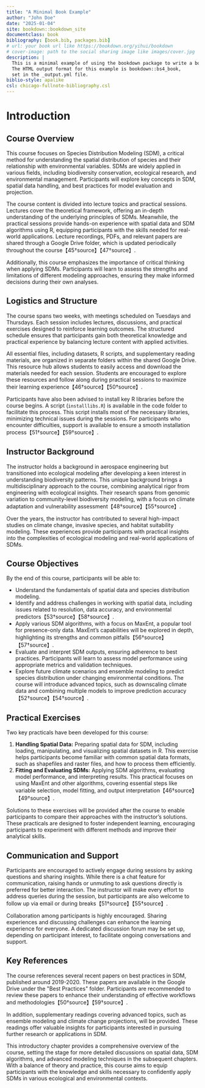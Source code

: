 ```yaml
--- 
title: "A Minimal Book Example"
author: "John Doe"
date: "2025-01-04"
site: bookdown::bookdown_site
documentclass: book
bibliography: [book.bib, packages.bib]
# url: your book url like https://bookdown.org/yihui/bookdown
# cover-image: path to the social sharing image like images/cover.jpg
description: |
  This is a minimal example of using the bookdown package to write a book.
  The HTML output format for this example is bookdown::bs4_book,
  set in the _output.yml file.
biblio-style: apalike
csl: chicago-fullnote-bibliography.csl
---
```

# Introduction

## Course Overview

This course focuses on Species Distribution Modeling (SDM), a critical method for understanding the spatial distribution of species and their relationship with environmental variables. SDMs are widely applied in various fields, including biodiversity conservation, ecological research, and environmental management. Participants will explore key concepts in SDM, spatial data handling, and best practices for model evaluation and projection.

The course content is divided into lecture topics and practical sessions. Lectures cover the theoretical framework, offering an in-depth understanding of the underlying principles of SDMs. Meanwhile, the practical sessions provide hands-on experience with spatial data and SDM algorithms using R, equipping participants with the skills needed for real-world applications. Lecture recordings, PDFs, and relevant papers are shared through a Google Drive folder, which is updated periodically throughout the course【45†source】【47†source】.

Additionally, this course emphasizes the importance of critical thinking when applying SDMs. Participants will learn to assess the strengths and limitations of different modeling approaches, ensuring they make informed decisions during their own analyses.

## Logistics and Structure

The course spans two weeks, with meetings scheduled on Tuesdays and Thursdays. Each session includes lectures, discussions, and practical exercises designed to reinforce learning outcomes. The structured schedule ensures that participants gain both theoretical knowledge and practical experience by balancing lecture content with applied activities.

All essential files, including datasets, R scripts, and supplementary reading materials, are organized in separate folders within the shared Google Drive. This resource hub allows students to easily access and download the materials needed for each session. Students are encouraged to explore these resources and follow along during practical sessions to maximize their learning experience【46†source】【50†source】.

Participants have also been advised to install key R libraries before the course begins. A script (`installlibs.R`) is available in the code folder to facilitate this process. This script installs most of the necessary libraries, minimizing technical issues during the sessions. For participants who encounter difficulties, support is available to ensure a smooth installation process【51†source】【59†source】.

## Instructor Background

The instructor holds a background in aerospace engineering but transitioned into ecological modeling after developing a keen interest in understanding biodiversity patterns. This unique background brings a multidisciplinary approach to the course, combining analytical rigor from engineering with ecological insights. Their research spans from genomic variation to community-level biodiversity modeling, with a focus on climate adaptation and vulnerability assessment【48†source】【55†source】.

Over the years, the instructor has contributed to several high-impact studies on climate change, invasive species, and habitat suitability modeling. These experiences provide participants with practical insights into the complexities of ecological modeling and real-world applications of SDMs.

## Course Objectives

By the end of this course, participants will be able to:

- Understand the fundamentals of spatial data and species distribution modeling.
- Identify and address challenges in working with spatial data, including issues related to resolution, data accuracy, and environmental predictors【53†source】【58†source】.
- Apply various SDM algorithms, with a focus on MaxEnt, a popular tool for presence-only data. MaxEnt’s capabilities will be explored in depth, highlighting its strengths and common pitfalls【56†source】【57†source】.
- Evaluate and interpret SDM outputs, ensuring adherence to best practices. Participants will learn to assess model performance using appropriate metrics and validation techniques.
- Explore future climate scenarios and ensemble modeling to predict species distribution under changing environmental conditions. The course will introduce advanced topics, such as downscaling climate data and combining multiple models to improve prediction accuracy【52†source】【54†source】.

## Practical Exercises

Two key practicals have been developed for this course:

1. **Handling Spatial Data:** Preparing spatial data for SDM, including loading, manipulating, and visualizing spatial datasets in R. This exercise helps participants become familiar with common spatial data formats, such as shapefiles and raster files, and how to process them efficiently.
2. **Fitting and Evaluating SDMs:** Applying SDM algorithms, evaluating model performance, and interpreting results. This practical focuses on using MaxEnt and other algorithms, covering essential steps like variable selection, model fitting, and output interpretation【46†source】【49†source】.

Solutions to these exercises will be provided after the course to enable participants to compare their approaches with the instructor’s solutions. These practicals are designed to foster independent learning, encouraging participants to experiment with different methods and improve their analytical skills.

## Communication and Support

Participants are encouraged to actively engage during sessions by asking questions and sharing insights. While there is a chat feature for communication, raising hands or unmuting to ask questions directly is preferred for better interaction. The instructor will make every effort to address queries during the session, but participants are also welcome to follow up via email or during breaks【51†source】【55†source】.

Collaboration among participants is highly encouraged. Sharing experiences and discussing challenges can enhance the learning experience for everyone. A dedicated discussion forum may be set up, depending on participant interest, to facilitate ongoing conversations and support.

## Key References

The course references several recent papers on best practices in SDM, published around 2019-2020. These papers are available in the Google Drive under the "Best Practices" folder. Participants are recommended to review these papers to enhance their understanding of effective workflows and methodologies【50†source】【59†source】.

In addition, supplementary readings covering advanced topics, such as ensemble modeling and climate change projections, will be provided. These readings offer valuable insights for participants interested in pursuing further research or applications in SDM.

This introductory chapter provides a comprehensive overview of the course, setting the stage for more detailed discussions on spatial data, SDM algorithms, and advanced modeling techniques in the subsequent chapters. With a balance of theory and practice, this course aims to equip participants with the knowledge and skills necessary to confidently apply SDMs in various ecological and environmental contexts.

